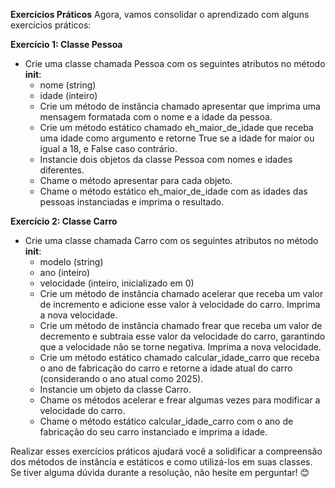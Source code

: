 **Exercícios Práticos**
Agora, vamos consolidar o aprendizado com alguns exercícios práticos:

**Exercício 1: Classe Pessoa**

- Crie uma classe chamada Pessoa com os seguintes atributos no método __init__:
  - nome (string)
  - idade (inteiro)
  - Crie um método de instância chamado apresentar que imprima uma mensagem formatada com o nome e a idade da pessoa.
  - Crie um método estático chamado eh_maior_de_idade que receba uma idade como argumento e retorne True se a idade for maior ou igual a 18, e False caso contrário.
  - Instancie dois objetos da classe Pessoa com nomes e idades diferentes.
  - Chame o método apresentar para cada objeto.
  - Chame o método estático eh_maior_de_idade com as idades das pessoas instanciadas e imprima o resultado.

**Exercício 2: Classe Carro**

- Crie uma classe chamada Carro com os seguintes atributos no método __init__:
  - modelo (string)
  - ano (inteiro)
  - velocidade (inteiro, inicializado em 0)
  - Crie um método de instância chamado acelerar que receba um valor de incremento e adicione esse valor à velocidade do carro. Imprima a nova velocidade.
  - Crie um método de instância chamado frear que receba um valor de decremento e subtraia esse valor da velocidade do carro, garantindo que a velocidade não se torne negativa. Imprima a nova velocidade.
  - Crie um método estático chamado calcular_idade_carro que receba o ano de fabricação do carro e retorne a idade atual do carro (considerando o ano atual como 2025).
  - Instancie um objeto da classe Carro.
  - Chame os métodos acelerar e frear algumas vezes para modificar a velocidade do carro.
  - Chame o método estático calcular_idade_carro com o ano de fabricação do seu carro instanciado e imprima a idade.
  
Realizar esses exercícios práticos ajudará você a solidificar a compreensão dos métodos de instância e estáticos e como utilizá-los em suas classes. Se tiver alguma dúvida durante a resolução, não hesite em perguntar! 😊